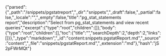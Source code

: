 {"parsed":{"_path":"/snippets/pgstatreport","_dir":"snippets","_draft":false,"_partial":false,"_locale":"","_empty":false,"title":"pg_stat_statements report","description":"Select from pg_stat_statements and view recent queries","excerpt":{"type":"root","children":[]},"body":{"type":"root","children":[],"toc":{"title":"","searchDepth":2,"depth":2,"links":[]}},"_type":"markdown","_id":"content:snippets:pgstatReport.md","_source":"content","_file":"snippets/pgstatReport.md","_extension":"md"},"hash":"jS2pFWrMQt"}